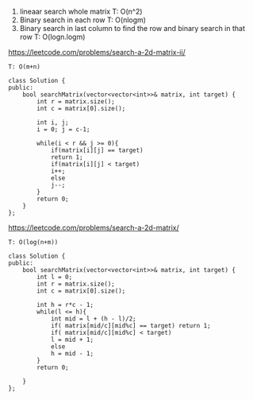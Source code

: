 1. lineaar search whole matrix T: O(n^2)
2. Binary search in each row T: O(nlogm)
3. Binary search in last column to find the row and binary search in that row T: O(logn.logm)

https://leetcode.com/problems/search-a-2d-matrix-ii/
```
T: O(m+n)

class Solution {
public:
    bool searchMatrix(vector<vector<int>>& matrix, int target) {
        int r = matrix.size();
        int c = matrix[0].size();
        
        int i, j;
        i = 0; j = c-1;
        
        while(i < r && j >= 0){
            if(matrix[i][j] == target)
            return 1;
            if(matrix[i][j] < target)
            i++;
            else
            j--;
        }
        return 0;
    }
};
```

https://leetcode.com/problems/search-a-2d-matrix/
```
T: O(log(n+m)) 

class Solution {
public:
    bool searchMatrix(vector<vector<int>>& matrix, int target) {
        int l = 0;
        int r = matrix.size();
        int c = matrix[0].size();

        int h = r*c - 1; 
        while(l <= h){
            int mid = l + (h - l)/2;
            if( matrix[mid/c][mid%c] == target) return 1;
            if( matrix[mid/c][mid%c] < target)
            l = mid + 1;
            else
            h = mid - 1;
        }
        return 0;

    }
};
```
